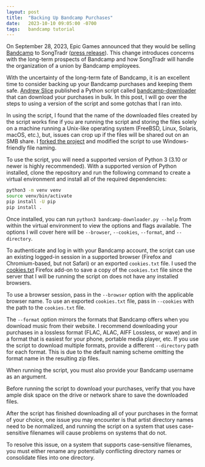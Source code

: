 ```yaml
---
layout: post
title:  "Backing Up Bandcamp Purchases"
date:   2023-10-10 09:05:00 -0700
tags:   bandcamp tutorial
---
```


On September 28, 2023, Epic Games announced that they would be selling [Bandcamp](https://bandcamp.com/) to SongTradr ([press release](https://www.songtradr.com/blog/posts/songtradr-bandcamp-acquisition)). This change introduces concerns with the long-term prospects of Bandcamp and how SongTradr will handle the organization of a union by Bandcamp employees.

With the uncertainty of the long-term fate of Bandcamp, it is an excellent time to consider backing up your Bandcamp purchases and keeping them safe. [Andrew Slice](https://github.com/easlice) published a Python script called [bandcamp-downloader](https://github.com/easlice/bandcamp-downloader) that can download your purchases in bulk. In this post, I will go over the steps to using a version of the script and some gotchas that I ran into.

In using the script, I found that the name of the downloaded files created by the script works fine if you are running the script and storing the files solely on a machine running a Unix-like operating system (FreeBSD, Linux, Solaris, macOS, etc.), but, issues can crop up if the files will be shared out on an SMB share. I [forked the project](https://github.com/questionlp/bandcamp-downloader) and modified the script to use Windows-friendly file naming.

To use the script, you will need a supported version of Python 3 (3.10 or newer is highly recommended). With a supported version of Python installed, clone the repository and run the following command to create a virtual environment and install all of the required dependencies:

```bash
python3 -m venv venv
source venv/bin/activate
pip install -U pip
pip install .
```

Once installed, you can run `python3 bandcamp-downloader.py --help` from within the virtual environment to view the options and flags available. The options I will cover here will be `--browser`, `--cookies`, `--format`, and `--directory`.

To authenticate and log in with your Bandcamp account, the script can use an existing logged-in session in a supported browser (Firefox and Chromium-based, but not Safari) or an exported `cookies.txt` file. I used the [cookies.txt](https://addons.mozilla.org/en-US/firefox/addon/cookies-txt/) Firefox add-on to save a copy of the `cookies.txt` file since the server that I will be running the script on does not have any installed browsers.

To use a browser session, pass in the `--browser` option with the applicable browser name. To use an exported `cookies.txt` file, pass in `--cookies` with the path to the `cookies.txt` file.

The `--format` option mirrors the formats that Bandcamp offers when you download music from their website. I recommend downloading your purchases in a lossless format (FLAC, ALAC, AIFF Lossless, or wave) and in a format that is easiest for your phone, portable media player, etc. If you use the script to download multiple formats, provide a different `--directory` path for each format. This is due to the default naming scheme omitting the format name in the resulting zip files.

When running the script, you must also provide your Bandcamp username as an argument.

Before running the script to download your purchases, verify that you have ample disk space on the drive or network share to save the downloaded files.

After the script has finished downloading all of your purchases in the format of your choice, one issue you may encounter is that artist directory names need to be normalized, and running the script on a system that uses case-sensitive filenames will cause problems on systems that do not.

To resolve this issue, on a system that supports case-sensitive filenames, you must either rename any potentially conflicting directory names or consolidate files into one directory.

